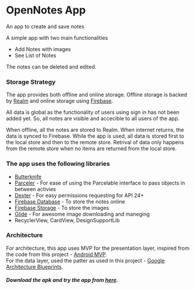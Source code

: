 # OpenNotes App
An app to create and save notes

A simple app with two main functionalities 

* Add Notes with images
* See List of Notes 

The notes can be deleted and edited.

### Storage Strategy

The app provides both offline and online storage. Offline storage is backed by [Realm](https://blog.realm.io/realm-for-android/) and online storage using [Firebase](https://firebase.google.com/).

All data is global as the functionality of users using sign in has not been added yet. So, all notes are visible and accecible to all users of the app. 

When offline, all the notes are stored to Realm. When internet returns, the data is synced to Firebase. While the app is used, all data is stored first to the local store and then to the remote store. Retrival of data only happens from the remote store when no items are returned from the local store. 

### The app uses the following libraries

* [Butterknife](http://jakewharton.github.io/butterknife/)
* [Parceler](https://github.com/johncarl81/parceler) - For ease of using the Parcelable interface to pass objects in between activies
* [Dexter](https://github.com/Karumi/Dexter) - For easy permissions requesting for API 24+
* [Firebase Database](https://firebase.google.com/docs/database/android/start/) - To store the notes online
* [Firebase Storage](https://firebase.google.com/docs/storage/android/start) - To store the images
* [Glide](https://github.com/bumptech/glide) - For awesome image downloading and maneging
* RecyclerView, CardView, DesignSupportLib

### Architecture

For architecture, this app uses MVP for the presentation layer, inspired from the code from this project - [Android MVP](https://github.com/antoniolg/androidmvp).  
For the data layer, used the patter as used in this project - [Google Architecture Blueprints](https://github.com/googlesamples/android-architecture/tree/todo-mvp).


##### Download the apk and try the app from [here](https://drive.google.com/file/d/0B5LjCPtBx296VDk2YzktSVFFMU0/view?usp=sharing).